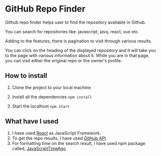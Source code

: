 # GitHub Repo Finder

Github repo finder helps user to find the repository available in Github.

You can search for repositories like: javascript, java, react, vue etc.

Adding to the features, there is pagination to visit through various results.

You can click on the heading of the displayed repository and it will take you to the page with various information about it. While you are in that page, you can visit either the original repo or the owner's profile.

## How to install

1. Clone the project to your local machine
  

2. Install all the dependencies
   `npm install`

3. Start the localhost
   `npm start`

## What have I used

1. I have used [React](https://reactjs.org/) as JavaScript Framework.
   <br/>
2. To get the repo results, I have used [GitHub API](https://docs.github.com/en/rest)
   <br/>
3. For formatting time on the search result, I have used npm package called, [JavaScriptTimeAgo](https://www.npmjs.com/package/javascript-time-ago)
